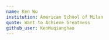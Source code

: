 ```yaml
---
name: Ken Wu
institution: American School of Milan
quote: Want to Achieve Greatness
github_user: KenWuqianghao
---
```

